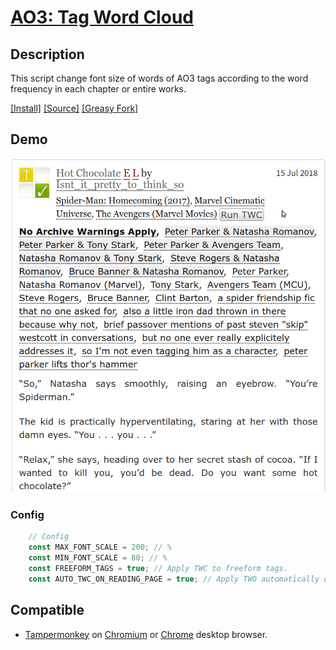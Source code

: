 # [AO3: Tag Word Cloud](https://github.com/Nellius/UserScripts/tree/master/AO3-Tag-Word-Cloud)

## Description

This script change font size of words of AO3 tags according to the word frequency in each chapter or entire works.

[\[Install\]](https://github.com/Nellius/UserScripts/raw/master/AO3-Tag-Word-Cloud/twc.user.js) [\[Source\]](https://github.com/Nellius/UserScripts/blob/master/AO3-Tag-Word-Cloud/twc.user.js) [\[Greasy Fork\]](https://greasyfork.org/ja/scripts/408055-ao3-tag-word-cloud)

## Demo

![demo](https://github.com/Nellius/UserScripts/raw/master/AO3-Tag-Word-Cloud/images/twc-demo.gif)

### Config

```javascript
    // Config
    const MAX_FONT_SCALE = 200; // %
    const MIN_FONT_SCALE = 80; // %
    const FREEFORM_TAGS = true; // Apply TWC to freeform tags.
    const AUTO_TWC_ON_READING_PAGE = true; // Apply TWO automatically on reading page.
```

## Compatible

- [Tampermonkey](https://chrome.google.com/webstore/detail/tampermonkey/dhdgffkkebhmkfjojejmpbldmpobfkfo) on [Chromium](https://www.chromium.org/Home) or [Chrome](https://www.google.com/chrome/) desktop browser.
